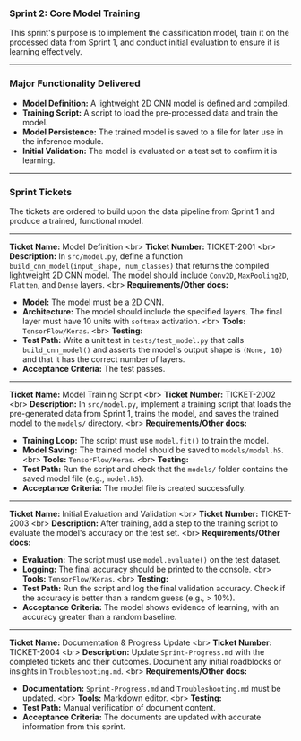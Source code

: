 ### **Sprint 2: Core Model Training**

This sprint's purpose is to implement the classification model, train it on the processed data from Sprint 1, and conduct initial evaluation to ensure it is learning effectively.

-----

### **Major Functionality Delivered**

  * **Model Definition:** A lightweight 2D CNN model is defined and compiled.
  * **Training Script:** A script to load the pre-processed data and train the model.
  * **Model Persistence:** The trained model is saved to a file for later use in the inference module.
  * **Initial Validation:** The model is evaluated on a test set to confirm it is learning.

-----

### **Sprint Tickets**

The tickets are ordered to build upon the data pipeline from Sprint 1 and produce a trained, functional model.

-----

**Ticket Name:** Model Definition
\<br\> **Ticket Number:** TICKET-2001
\<br\> **Description:** In `src/model.py`, define a function `build_cnn_model(input_shape, num_classes)` that returns the compiled lightweight 2D CNN model. The model should include `Conv2D`, `MaxPooling2D`, `Flatten`, and `Dense` layers.
\<br\> **Requirements/Other docs:**

  * **Model:** The model must be a 2D CNN.
  * **Architecture:** The model should include the specified layers. The final layer must have 10 units with `softmax` activation.
    \<br\> **Tools:** `TensorFlow/Keras`.
    \<br\> **Testing:**
  * **Test Path:** Write a unit test in `tests/test_model.py` that calls `build_cnn_model()` and asserts the model's output shape is `(None, 10)` and that it has the correct number of layers.
  * **Acceptance Criteria:** The test passes.

-----

**Ticket Name:** Model Training Script
\<br\> **Ticket Number:** TICKET-2002
\<br\> **Description:** In `src/model.py`, implement a training script that loads the pre-generated data from Sprint 1, trains the model, and saves the trained model to the `models/` directory.
\<br\> **Requirements/Other docs:**

  * **Training Loop:** The script must use `model.fit()` to train the model.
  * **Model Saving:** The trained model should be saved to `models/model.h5`.
    \<br\> **Tools:** `TensorFlow/Keras`.
    \<br\> **Testing:**
  * **Test Path:** Run the script and check that the `models/` folder contains the saved model file (e.g., `model.h5`).
  * **Acceptance Criteria:** The model file is created successfully.

-----

**Ticket Name:** Initial Evaluation and Validation
\<br\> **Ticket Number:** TICKET-2003
\<br\> **Description:** After training, add a step to the training script to evaluate the model's accuracy on the test set.
\<br\> **Requirements/Other docs:**

  * **Evaluation:** The script must use `model.evaluate()` on the test dataset.
  * **Logging:** The final accuracy should be printed to the console.
    \<br\> **Tools:** `TensorFlow/Keras`.
    \<br\> **Testing:**
  * **Test Path:** Run the script and log the final validation accuracy. Check if the accuracy is better than a random guess (e.g., \> 10%).
  * **Acceptance Criteria:** The model shows evidence of learning, with an accuracy greater than a random baseline.

-----

**Ticket Name:** Documentation & Progress Update
\<br\> **Ticket Number:** TICKET-2004
\<br\> **Description:** Update `Sprint-Progress.md` with the completed tickets and their outcomes. Document any initial roadblocks or insights in `Troubleshooting.md`.
\<br\> **Requirements/Other docs:**

  * **Documentation:** `Sprint-Progress.md` and `Troubleshooting.md` must be updated.
    \<br\> **Tools:** Markdown editor.
    \<br\> **Testing:**
  * **Test Path:** Manual verification of document content.
  * **Acceptance Criteria:** The documents are updated with accurate information from this sprint.